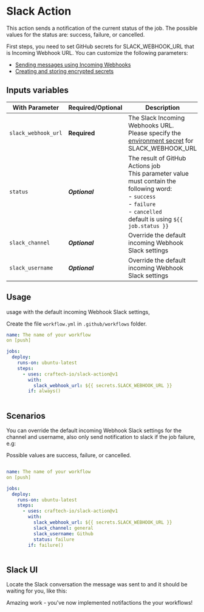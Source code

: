# Slack Action

This action sends a  notification of the current status of the job. The possible values for the status are: success, failure, or cancelled.

First steps, you need to set GitHub secrets for SLACK_WEBHOOK_URL that is Incoming Webhook URL.
You can customize the following parameters:

- [Sending messages using Incoming Webhooks](https://slack.com/help/articles/115005265063-Incoming-Webhooks-for-Slack)
- [Creating and storing encrypted secrets](https://help.github.com/es/actions/configuring-and-managing-workflows/creating-and-storing-encrypted-secrets)

## Inputs variables

| With Parameter        | Required/Optional | Description |
| --------------------- | ----------------- | ------------|
| `slack_webhook_url`   | **Required**      | The Slack Incoming Webhooks URL. <br>Please specify the  [environment secret](https://help.github.com/es/actions/configuring-and-managing-workflows/creating-and-storing-encrypted-secrets) for SLACK_WEBHOOK_URL
| `status`              | ***Optional***     | The result of GitHub Actions job<br>This parameter value must contain the following word:<br>- `success`<br>- `failure`<br>- `cancelled`<br> default is using `${{ job.status }}`
| `slack_channel`       | ***Optional***      | Override the default incoming Webhook Slack settings 
| `slack_username`      | ***Optional***      | Override the default incoming Webhook Slack settings 


## Usage 

usage with the default incoming Webhook Slack settings, 

Create the file `workflow.yml` in `.github/workflows` folder. 

``` yaml
name: The name of your workflow
on [push]

jobs:
  deploy:
    runs-on: ubuntu-latest
    steps:
      - uses: craftech-io/slack-action@v1
        with:
          slack_webhook_url: ${{ secrets.SLACK_WEBHOOK_URL }}
        if: always()
  
```
## Scenarios

You can override the default incoming Webhook Slack settings for the channel and username, also only send notification to slack if the job failure, e.g: 

Possible values are success, failure, or cancelled.


``` yaml

name: The name of your workflow
on [push]

jobs:
  deploy:
    runs-on: ubuntu-latest
    steps:
      - uses: craftech-io/slack-action@v1
        with:
          slack_webhook_url: ${{ secrets.SLACK_WEBHOOK_URL }}
          slack_channel: general
          slack_username: Github
          status: failure
        if: failure()
  
```


## Slack UI

Locate the Slack conversation the message was sent to and it should be waiting for you, like this:

<!-- <img src="./images/slack-action.png" alt="Notification Preview" width="90%"> -->


Amazing work - you've now implemented notifactions the your workflows!
